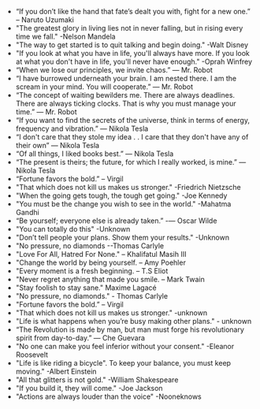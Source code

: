 - “If you don’t like the hand that fate’s dealt you with, fight for a new one.” – Naruto Uzumaki
- "The greatest glory in living lies not in never falling, but in rising every time we fall." -Nelson Mandela
- "The way to get started is to quit talking and begin doing." -Walt Disney
- "If you look at what you have in life, you'll always have more. If you look at what you don't have in life, you'll never have enough." -Oprah Winfrey
-  “When we lose our principles, we invite chaos.” ― Mr. Robot
-  “I have burrowed underneath your brain. I am nested there. I am the scream in your mind. You will cooperate.” ― Mr. Robot
-  “The concept of waiting bewilders me. There are always deadlines. There are always ticking clocks. That is why you must manage your time.” ― Mr. Robot
-  “If you want to find the secrets of the universe, think in terms of energy, frequency and vibration.” ― Nikola Tesla 
-  “I don't care that they stole my idea . . I care that they don't have any of their own” ― Nikola Tesla
-  “Of all things, I liked books best.” ― Nikola Tesla
-  “The present is theirs; the future, for which I really worked, is mine.” ― Nikola Tesla
- “Fortune favors the bold.” – Virgil
- "That which does not kill us makes us stronger." -Friedrich Nietzsche
- "When the going gets tough, the tough get going." -Joe Kennedy
- "You must be the change you wish to see in the world." -Mahatma Gandhi
- “Be yourself; everyone else is already taken.” -― Oscar Wilde
- "You can totally do this" -Unknown
- "Don’t tell people your plans. Show them your results." -Unknown
-  "No pressure, no diamonds --Thomas Carlyle
- "Love For All, Hatred For None." – Khalifatul Masih III
- "Change the world by being yourself. – Amy Poehler
- "Every moment is a fresh beginning. – T.S Eliot
- "Never regret anything that made you smile. – Mark Twain
- "Stay foolish to stay sane." Maxime Lagacé
- "No pressure, no diamonds." - Thomas Carlyle
- "Fortune favors the bold.” – Virgil
- "That which does not kill us makes us stronger." -unknown
- "Life is what happens when you’re busy making other plans." - unknown
- “The Revolution is made by man, but man must forge his revolutionary spirit from day-to-day.” ― Che Guevara
- "No one can make you feel inferior without your consent." -Eleanor Roosevelt
- "Life is like riding a bicycle". To keep your balance, you must keep moving." -Albert Einstein
- "All that glitters is not gold." -William Shakespeare
- "If you build it, they will come." -Joe Jackson
- "Actions are always louder than the voice" -Nooneknows
